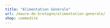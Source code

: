 ```yaml
---
title: "Alimentation Générale"
url: /maure-de-bretagne/alimentation-generale/
shop: commodité
---
```

